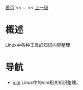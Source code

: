 [首页](/index.md) << ... << [上一级](../index.md)

# 概述
Linux中各种工具的知识内容整理

# 导航

- [vim](vim/index.md)
    Linux中的vim相关知识整理。
    



